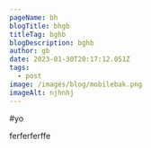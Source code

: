 ```yaml
---
pageName: bh
blogTitle: bhgb
titleTag: bghb
blogDescription: bghb
author: gb
date: 2023-01-30T20:17:12.051Z
tags:
  - post
image: /images/blog/mobilebak.png
imageAlt: njhnhj
---
```

#﻿yo

f﻿erferferffe